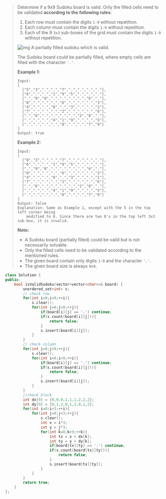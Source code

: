 > Determine if a 9x9 Sudoku board is valid. Only the filled cells need to be validated **according to the following rules**:
>
> 1. Each row must contain the digits `1-9` without repetition.
> 2. Each column must contain the digits `1-9` without repetition.
> 3. Each of the 9 `3x3` sub-boxes of the grid must contain the digits `1-9` without repetition.
>
> ![img](https://upload.wikimedia.org/wikipedia/commons/thumb/f/ff/Sudoku-by-L2G-20050714.svg/250px-Sudoku-by-L2G-20050714.svg.png)
> A partially filled sudoku which is valid.
>
> The Sudoku board could be partially filled, where empty cells are filled with the character `'.'`.
>
> **Example 1:**
>
> ```
> Input:
> [
>   ["5","3",".",".","7",".",".",".","."],
>   ["6",".",".","1","9","5",".",".","."],
>   [".","9","8",".",".",".",".","6","."],
>   ["8",".",".",".","6",".",".",".","3"],
>   ["4",".",".","8",".","3",".",".","1"],
>   ["7",".",".",".","2",".",".",".","6"],
>   [".","6",".",".",".",".","2","8","."],
>   [".",".",".","4","1","9",".",".","5"],
>   [".",".",".",".","8",".",".","7","9"]
> ]
> Output: true
> ```
>
> **Example 2:**
>
> ```
> Input:
> [
>   ["8","3",".",".","7",".",".",".","."],
>   ["6",".",".","1","9","5",".",".","."],
>   [".","9","8",".",".",".",".","6","."],
>   ["8",".",".",".","6",".",".",".","3"],
>   ["4",".",".","8",".","3",".",".","1"],
>   ["7",".",".",".","2",".",".",".","6"],
>   [".","6",".",".",".",".","2","8","."],
>   [".",".",".","4","1","9",".",".","5"],
>   [".",".",".",".","8",".",".","7","9"]
> ]
> Output: false
> Explanation: Same as Example 1, except with the 5 in the top left corner being 
>     modified to 8. Since there are two 8's in the top left 3x3 sub-box, it is invalid.
> ```
>
> **Note:**
>
> - A Sudoku board (partially filled) could be valid but is not necessarily solvable.
> - Only the filled cells need to be validated according to the mentioned rules.
> - The given board contain only digits `1-9` and the character `'.'`.
> - The given board size is always `9x9`.

```cpp
class Solution {
public:
    bool isValidSudoku(vector<vector<char>>& board) {
        unordered_set<int> s;
        // check row
        for(int i=0;i<9;++i){
            s.clear();
            for(int j=0;j<9;++j){
                if(board[i][j] == '.') continue;
                if(s.count(board[i][j])){
                    return false;
                }
                s.insert(board[i][j]);
            }
        }
        // check column
        for(int j=0;j<9;++j){
            s.clear();
            for(int i=0;i<9;++i){
                if(board[i][j] == '.') continue;
                if(s.count(board[i][j])){
                    return false;
                }
                s.insert(board[i][j]);
            }
        }
        //check block
        int dx[9] = {0,0,0,1,1,1,2,2,2};
        int dy[9] = {0,1,2,0,1,2,0,1,2};
        for(int i=0;i<3;++i){
            for(int j=0;j<3;++j){
                s.clear();
                int x = i*3;
                int y = j*3;
                for(int k=0;k<9;++k){
                    int tx = x + dx[k];
                    int ty = y + dy[k];
                    if(board[tx][ty] == '.') continue;
                    if(s.count(board[tx][ty])){
                        return false;
                    }
                    s.insert(board[tx][ty]);
                }
            }
        }
        return true;
    }
};
```


